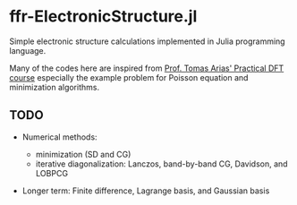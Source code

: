 # ffr-ElectronicStructure.jl

Simple electronic structure calculations implemented in
Julia programming language.

Many of the codes here are inspired from [Prof. Tomas Arias' Practical DFT course](http://jdftx.org/PracticalDFT.html)
especially the example problem for Poisson equation and minimization algorithms.

## TODO

- Numerical methods:
  - minimization (SD and CG)
  - iterative diagonalization: Lanczos, band-by-band CG, Davidson, and LOBPCG

- Longer term: Finite difference, Lagrange basis, and Gaussian basis
